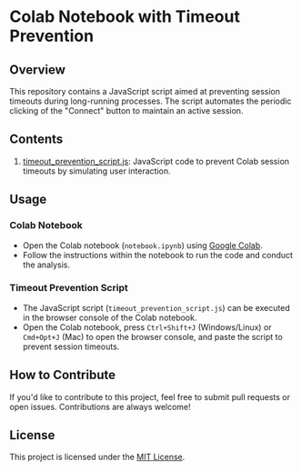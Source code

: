 # Colab Notebook with Timeout Prevention

## Overview

This repository contains a JavaScript script aimed at preventing session timeouts during long-running processes. The script automates the periodic clicking of the "Connect" button to maintain an active session.

## Contents

1. [timeout_prevention_script.js](timeout_prevention_script.js): JavaScript code to prevent Colab session timeouts by simulating user interaction.

## Usage

### Colab Notebook

- Open the Colab notebook (`notebook.ipynb`) using [Google Colab](https://colab.research.google.com/).
- Follow the instructions within the notebook to run the code and conduct the analysis.

### Timeout Prevention Script

- The JavaScript script (`timeout_prevention_script.js`) can be executed in the browser console of the Colab notebook.
- Open the Colab notebook, press `Ctrl+Shift+J` (Windows/Linux) or `Cmd+Opt+J` (Mac) to open the browser console, and paste the script to prevent session timeouts.

## How to Contribute

If you'd like to contribute to this project, feel free to submit pull requests or open issues. Contributions are always welcome!

## License

This project is licensed under the [MIT License](LICENSE).
